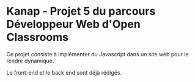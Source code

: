 # Kanap - Projet 5 du parcours Développeur Web d'Open Classrooms #

Ce projet consiste à implémenter du Javascript dans un site web pour le rendre dynamique. 

Le front-end et le back end sont déjà rédigés.
